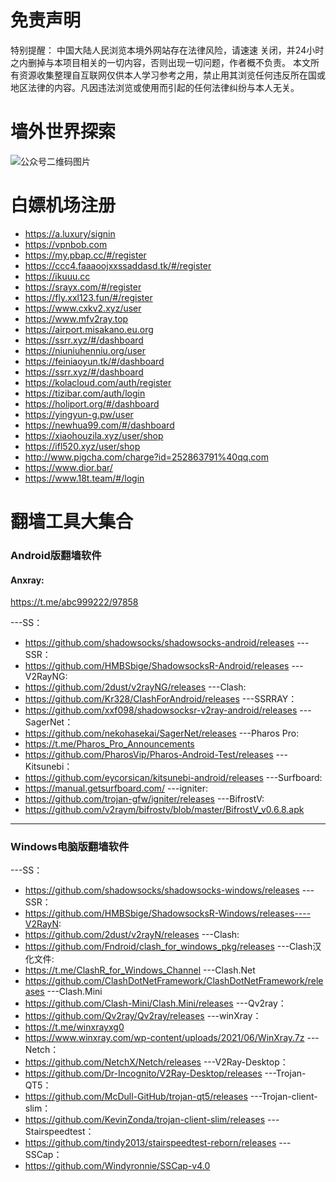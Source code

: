 # 免责声明

特别提醒：
中国大陆人民浏览本境外网站存在法律风险，请速速 关闭，并24小时之内删掉与本项目相关的一切内容，否则出现一切问题，作者概不负责。
本文所有资源收集整理自互联网仅供本人学习参考之用，禁止用其浏览任何违反所在国或地区法律的内容。凡因违法浏览或使用而引起的任何法律纠纷与本人无关。

# 墙外世界探索
![公众号二维码图片](https://user-images.githubusercontent.com/87920233/132252759-aa26b976-76ef-4780-8fda-f169b161f3e3.png)

# 白嫖机场注册

- https://a.luxury/signin
- https://vpnbob.com
- https://my.pbap.cc/#/register
- https://ccc4.faaaoojxxssaddasd.tk/#/register
- https://ikuuu.cc
- https://srayx.com/#/register
- https://fly.xxl123.fun/#/register
- https://www.cxkv2.xyz/user
- https://www.mfv2ray.top
- https://airport.misakano.eu.org
- https://ssrr.xyz/#/dashboard
- https://niuniuhenniu.org/user
- https://feiniaoyun.tk/#/dashboard
- https://ssrr.xyz/#/dashboard
- https://kolacloud.com/auth/register
- https://tizibar.com/auth/login
- https://holiport.org/#/dashboard
- https://yingyun-g.pw/user
- https://newhua99.com/#/dashboard
- https://xiaohouzila.xyz/user/shop
- https://ifl520.xyz/user/shop
- http://www.pigcha.com/charge?id=252863791%40qq.com
- https://www.dior.bar/
- https://www.18t.team/#/login


# 翻墙工具大集合

### Android版翻墙软件

#### Anxray:
https://t.me/abc999222/97858

---SS：
- https://github.com/shadowsocks/shadowsocks-android/releases
---SSR：
- https://github.com/HMBSbige/ShadowsocksR-Android/releases
---V2RayNG:
- https://github.com/2dust/v2rayNG/releases
---Clash:
- https://github.com/Kr328/ClashForAndroid/releases
---SSRRAY：
- https://github.com/xxf098/shadowsocksr-v2ray-android/releases
---SagerNet：
- https://github.com/nekohasekai/SagerNet/releases
---Pharos Pro:
- https://t.me/Pharos_Pro_Announcements
- https://github.com/PharosVip/Pharos-Android-Test/releases
---Kitsunebi：
- https://github.com/eycorsican/kitsunebi-android/releases
---Surfboard:
- https://manual.getsurfboard.com/
---igniter:
- https://github.com/trojan-gfw/igniter/releases
---BifrostV:
- https://github.com/v2raym/bifrostv/blob/master/BifrostV_v0.6.8.apk

***

### Windows电脑版翻墙软件

---SS：
- https://github.com/shadowsocks/shadowsocks-windows/releases
---SSR：
- https://github.com/HMBSbige/ShadowsocksR-Windows/releases----V2RayN:
- https://github.com/2dust/v2rayN/releases
---Clash:
- https://github.com/Fndroid/clash_for_windows_pkg/releases
---Clash汉化文件:
- https://t.me/ClashR_for_Windows_Channel
---Clash.Net
- https://github.com/ClashDotNetFramework/ClashDotNetFramework/releases
---Clash.Mini
- https://github.com/Clash-Mini/Clash.Mini/releases
---Qv2ray：
- https://github.com/Qv2ray/Qv2ray/releases
---winXray：
- https://t.me/winxrayxg0
- https://www.winxray.com/wp-content/uploads/2021/06/WinXray.7z
---Netch：
- https://github.com/NetchX/Netch/releases
---V2Ray-Desktop：
- https://github.com/Dr-Incognito/V2Ray-Desktop/releases
---Trojan-QT5：
- https://github.com/McDull-GitHub/trojan-qt5/releases
---Trojan-client-slim：
- https://github.com/KevinZonda/trojan-client-slim/releases
---Stairspeedtest：
- https://github.com/tindy2013/stairspeedtest-reborn/releases
---SSCap：
- https://github.com/Windyronnie/SSCap-v4.0

